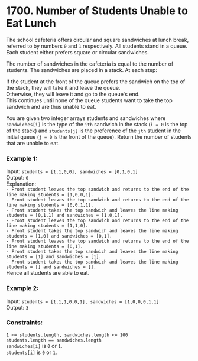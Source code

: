 # 1700. Number of Students Unable to Eat Lunch  
    
The school cafeteria offers circular and square sandwiches at lunch break, referred to by numbers ```0``` and ```1``` respectively. All students stand in a queue. Each student either prefers square or circular sandwiches.  
  
The number of sandwiches in the cafeteria is equal to the number of students. The sandwiches are placed in a stack. At each step:  
  
If the student at the front of the queue prefers the sandwich on the top of the stack, they will take it and leave the queue.  
Otherwise, they will leave it and go to the queue's end.  
This continues until none of the queue students want to take the top sandwich and are thus unable to eat.  
  
You are given two integer arrays students and sandwiches where ```sandwiches[i]``` is the type of the ```i​​​​​​th``` sandwich in the stack (```i = 0``` is the top of the stack) and   ```students[j]``` is the preference of the ```j​​​​​​th``` student in the initial queue (```j = 0``` is the front of the queue). Return the number of students that are unable to eat.  
  
   
  
### **Example 1:**  
Input: ```students = [1,1,0,0], sandwiches = [0,1,0,1]```  
Output: ```0```   
Explanation:  
```- Front student leaves the top sandwich and returns to the end of the line making students = [1,0,0,1].```  
```- Front student leaves the top sandwich and returns to the end of the line making students = [0,0,1,1].```  
```- Front student takes the top sandwich and leaves the line making students = [0,1,1] and sandwiches = [1,0,1].```  
```- Front student leaves the top sandwich and returns to the end of the line making students = [1,1,0].```  
```- Front student takes the top sandwich and leaves the line making students = [1,0] and sandwiches = [0,1].```  
```- Front student leaves the top sandwich and returns to the end of the line making students = [0,1].```  
```- Front student takes the top sandwich and leaves the line making students = [1] and sandwiches = [1].```  
```- Front student takes the top sandwich and leaves the line making students = [] and sandwiches = [].```  
Hence all students are able to eat.  
  
### **Example 2:**  
Input: ```students = [1,1,1,0,0,1], sandwiches = [1,0,0,0,1,1]```  
Output: ```3```  
   
  
### **Constraints:**  
```1 <= students.length, sandwiches.length <= 100```  
```students.length == sandwiches.length```  
```sandwiches[i]``` is ```0``` or ```1```.  
```students[i]``` is ```0``` or ```1```.  